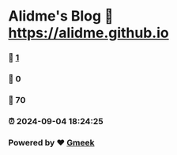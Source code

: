 # Alidme's Blog :link: https://alidme.github.io 
### :page_facing_up: [1](https://alidme.github.io/tag.html) 
### :speech_balloon: 0 
### :hibiscus: 70 
### :alarm_clock: 2024-09-04 18:24:25 
### Powered by :heart: [Gmeek](https://github.com/Meekdai/Gmeek)
